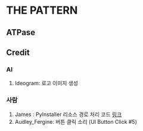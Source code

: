 # THE PATTERN
## ATPase
## Credit
### AI
1. Ideogram: 로고 이미지 생성
### 사람
1. James : PyInstaller 리소스 경로 처리 코드 [링크](https://stackoverflow.com/a/51061279)
2. Audley_Fergine: 버튼 클릭 소리 (UI Button Click #5)